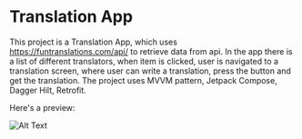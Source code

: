 # Translation App

This project is a Translation App, which uses https://funtranslations.com/api/ to retrieve data from api.
In the app there is a list of different translators, when item is clicked, user is navigated to a translation screen, where user can write a translation, press the button and get the translation.
The project uses MVVM pattern, Jetpack Compose, Dagger Hilt, Retrofit.

Here's a preview:

![Alt Text](https://im2.ezgif.com/tmp/ezgif-2-16154aade4.gif)